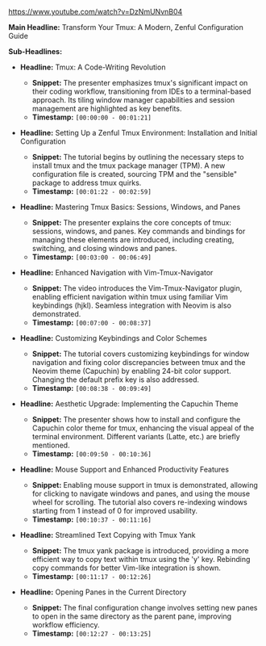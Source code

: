 https://www.youtube.com/watch?v=DzNmUNvnB04

**Main Headline:**  Transform Your Tmux: A Modern, Zenful Configuration Guide

**Sub-Headlines:**

* **Headline:** Tmux: A Code-Writing Revolution
    * **Snippet:** The presenter emphasizes tmux's significant impact on their coding workflow, transitioning from IDEs to a terminal-based approach.  Its tiling window manager capabilities and session management are highlighted as key benefits.
    * **Timestamp:** `[00:00:00 - 00:01:21]`

* **Headline:** Setting Up a Zenful Tmux Environment: Installation and Initial Configuration
    * **Snippet:** The tutorial begins by outlining the necessary steps to install tmux and the tmux package manager (TPM).  A new configuration file is created, sourcing TPM and the "sensible" package to address tmux quirks.
    * **Timestamp:** `[00:01:22 - 00:02:59]`

* **Headline:** Mastering Tmux Basics: Sessions, Windows, and Panes
    * **Snippet:**  The presenter explains the core concepts of tmux: sessions, windows, and panes.  Key commands and bindings for managing these elements are introduced, including creating, switching, and closing windows and panes.
    * **Timestamp:** `[00:03:00 - 00:06:49]`

* **Headline:** Enhanced Navigation with Vim-Tmux-Navigator
    * **Snippet:** The video introduces the Vim-Tmux-Navigator plugin, enabling efficient navigation within tmux using familiar Vim keybindings (hjkl).  Seamless integration with Neovim is also demonstrated.
    * **Timestamp:** `[00:07:00 - 00:08:37]`

* **Headline:**  Customizing Keybindings and Color Schemes
    * **Snippet:** The tutorial covers customizing keybindings for window navigation and fixing color discrepancies between tmux and the Neovim theme (Capuchin) by enabling 24-bit color support.  Changing the default prefix key is also addressed.
    * **Timestamp:** `[00:08:38 - 00:09:49]`

* **Headline:**  Aesthetic Upgrade: Implementing the Capuchin Theme
    * **Snippet:**  The presenter shows how to install and configure the Capuchin color theme for tmux, enhancing the visual appeal of the terminal environment.  Different variants (Latte, etc.) are briefly mentioned.
    * **Timestamp:** `[00:09:50 - 00:10:36]`

* **Headline:**  Mouse Support and Enhanced Productivity Features
    * **Snippet:** Enabling mouse support in tmux is demonstrated, allowing for clicking to navigate windows and panes, and using the mouse wheel for scrolling.  The tutorial also covers re-indexing windows starting from 1 instead of 0 for improved usability.
    * **Timestamp:** `[00:10:37 - 00:11:16]`

* **Headline:** Streamlined Text Copying with Tmux Yank
    * **Snippet:** The tmux yank package is introduced, providing a more efficient way to copy text within tmux using the 'y' key.  Rebinding copy commands for better Vim-like integration is shown.
    * **Timestamp:** `[00:11:17 - 00:12:26]`

* **Headline:**  Opening Panes in the Current Directory
    * **Snippet:**  The final configuration change involves setting new panes to open in the same directory as the parent pane, improving workflow efficiency.
    * **Timestamp:** `[00:12:27 - 00:13:25]`

